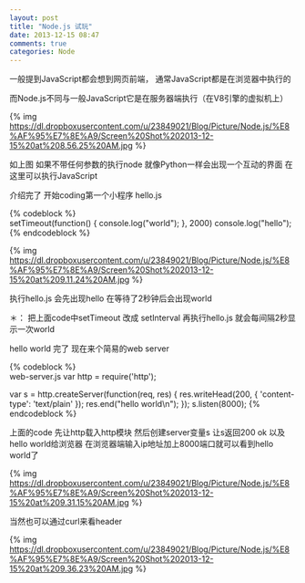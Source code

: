 ```yaml
---
layout: post
title: "Node.js 试玩"
date: 2013-12-15 08:47
comments: true
categories: Node 
---
```

一般提到JavaScript都会想到网页前端， 通常JavaScript都是在浏览器中执行的  

而Node.js不同与一般JavaScript它是在服务器端执行（在V8引擎的虚拟机上）  

{% img https://dl.dropboxusercontent.com/u/23849021/Blog/Picture/Node.js/%E8%AF%95%E7%8E%A9/Screen%20Shot%202013-12-15%20at%208.56.25%20AM.jpg %}  

如上图 如果不带任何参数的执行node 就像Python一样会出现一个互动的界面 在这里可以执行JavaScript  

介绍完了 开始coding第一个小程序 hello.js  

{% codeblock %}  
setTimeout(function() {
    console.log("world");
}, 2000)
    console.log("hello");
{% endcodeblock %}  

{% img https://dl.dropboxusercontent.com/u/23849021/Blog/Picture/Node.js/%E8%AF%95%E7%8E%A9/Screen%20Shot%202013-12-15%20at%209.11.24%20AM.jpg %}  

执行hello.js  会先出现hello 在等待了2秒钟后会出现world  

＊： 把上面code中setTimeout 改成 setInterval  再执行hello.js 就会每间隔2秒显示一次world  

hello world 完了 现在来个简易的web server  

{% codeblock %}  
web-server.js
var http = require('http');

var s = http.createServer(function(req, res) {
    res.writeHead(200, { 'content-type': 'text/plain' });
    res.end("hello world\n");
}); 
s.listen(8000);
{% endcodeblock %}

上面的code 先让http载入http模块  然后创建server变量s  让s返回200 ok 以及 hello world给浏览器 在浏览器端输入ip地址加上8000端口就可以看到hello world了  

{% img https://dl.dropboxusercontent.com/u/23849021/Blog/Picture/Node.js/%E8%AF%95%E7%8E%A9/Screen%20Shot%202013-12-15%20at%209.31.15%20AM.jpg %}  

当然也可以通过curl来看header  

{% img https://dl.dropboxusercontent.com/u/23849021/Blog/Picture/Node.js/%E8%AF%95%E7%8E%A9/Screen%20Shot%202013-12-15%20at%209.36.23%20AM.jpg %}  


